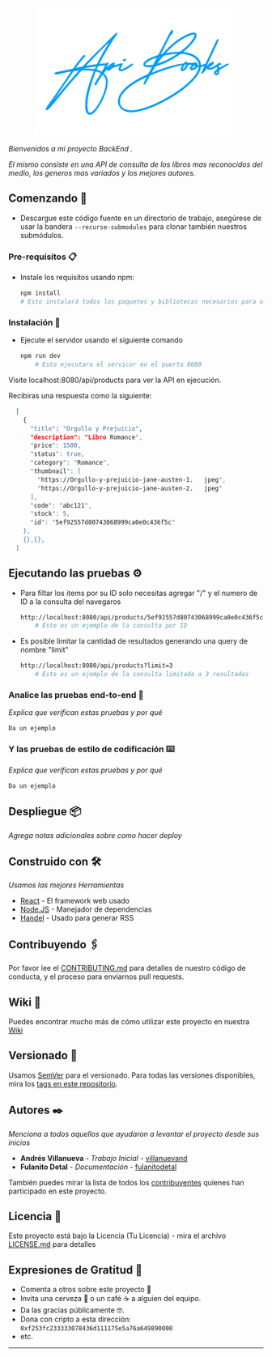 <div align="center">
<img src="./public/img/apibooks.png"/ alt="ApiBooks">
</div>

_Bienvenidos a mi proyecto BackEnd ._

_El mismo consiste en una API de consulta de los libros mas reconocidos del medio, los generos mas variados y los mejores autores._

## Comenzando 🚀

- Descargue este código fuente en un directorio de trabajo, asegúrese de usar la bandera `--recurse-submodules` para clonar también nuestros submódulos.

### Pre-requisitos 📋

- Instale los requisitos usando npm:

  ```sh
  npm install
  # Esto instalará todos los paquetes y bibliotecas necesarios para usar ApiBooks
  ```

### Instalación 🔧

- Ejecute el servidor usando el siguiente comando
  ```sh
  npm run dev
      # Esto ejecutara el servicor en el puerto 8080
  ```

Visite localhost:8080/api/products para ver la API en ejecución.

Recibiras una respuesta como la siguiente:

```sh
  [
    {
      "title": "Orgullo y Prejuicio",
      "description": "Libro Romance",
      "price": 1500,
      "status": true,
      "category": "Romance",
      "thumbnail": [
        "https://Orgullo-y-prejuicio-jane-austen-1.   jpeg",
        "https://Orgullo-y-prejuicio-jane-austen-2.   jpeg"
      ],
      "code": "abc121",
      "stock": 5,
      "id": "5ef92557d80743068999ca0e0c436f5c"
    },
    {},{},
  ]
```

## Ejecutando las pruebas ⚙️

- Para filtar los items por su ID solo necesitas agregar "/" y el numero de ID a la consulta del navegaros
  ```sh
  http://localhost:8080/api/products/5ef92557d80743068999ca0e0c436f5c
      # Este es un ejemplo de la consulta por ID
  ```
- Es posible limitar la cantidad de resultados generando una query de nombre "limit"
  ```sh
  http://localhost:8080/api/products?limit=3
      # Este es un ejemplo de la consulta limitada a 3 resultados
  ```

### Analice las pruebas end-to-end 🔩

_Explica que verifican estas pruebas y por qué_

```
Da un ejemplo
```

### Y las pruebas de estilo de codificación ⌨️

_Explica que verifican estas pruebas y por qué_

```
Da un ejemplo
```

## Despliegue 📦

_Agrega notas adicionales sobre como hacer deploy_

## Construido con 🛠️

_Usamos las mejores Herramientas_

- [React](http://www.dropwizard.io/1.0.2/docs/) - El framework web usado
- [Node.JS](https://maven.apache.org/) - Manejador de dependencias
- [Handel](https://rometools.github.io/rome/) - Usado para generar RSS

## Contribuyendo 🖇️

Por favor lee el [CONTRIBUTING.md](https://gist.github.com/villanuevand/xxxxxx) para detalles de nuestro código de conducta, y el proceso para enviarnos pull requests.

## Wiki 📖

Puedes encontrar mucho más de cómo utilizar este proyecto en nuestra [Wiki](https://github.com/tu/proyecto/wiki)

## Versionado 📌

Usamos [SemVer](http://semver.org/) para el versionado. Para todas las versiones disponibles, mira los [tags en este repositorio](https://github.com/tu/proyecto/tags).

## Autores ✒️

_Menciona a todos aquellos que ayudaron a levantar el proyecto desde sus inicios_

- **Andrés Villanueva** - _Trabajo Inicial_ - [villanuevand](https://github.com/villanuevand)
- **Fulanito Detal** - _Documentación_ - [fulanitodetal](#fulanito-de-tal)

También puedes mirar la lista de todos los [contribuyentes](https://github.com/your/project/contributors) quíenes han participado en este proyecto.

## Licencia 📄

Este proyecto está bajo la Licencia (Tu Licencia) - mira el archivo [LICENSE.md](LICENSE.md) para detalles

## Expresiones de Gratitud 🎁

- Comenta a otros sobre este proyecto 📢
- Invita una cerveza 🍺 o un café ☕ a alguien del equipo.
- Da las gracias públicamente 🤓.
- Dona con cripto a esta dirección: `0xf253fc233333078436d111175e5a76a649890000`
- etc.
---
